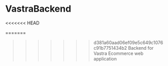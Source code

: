 # VastraBackend
<<<<<<< HEAD

=======
>>>>>>> d381a60aad06ef09e5c649c1076c91b7751434b2
Backend for Vastra Ecommerce web application
